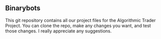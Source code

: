 ## Binarybots
This git repository contains all our project files for the Algorithmic Trader Project. You can clone the repo, make any changes you want, and test those changes. I really appreciate any suggestions.
